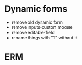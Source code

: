 

# Dynamic forms
 - remove old dynamic form
 - remove inputs-custom module
 - remove editable-field
 - rename things with "2" without it

# ERM